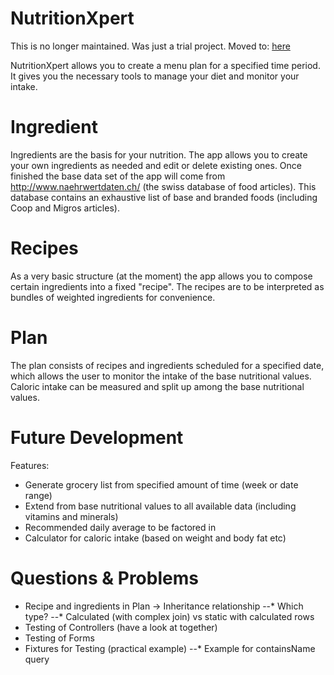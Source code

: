 NutritionXpert
==============

This is no longer maintained. Was just a trial project. Moved to: [here](https://github.com/henrythethird/nutritionist)

NutritionXpert allows you to create a menu plan for a specified time 
period. It gives you the necessary tools to manage your diet and monitor 
your intake.

Ingredient
==============
Ingredients are the basis for your nutrition. The app allows you to 
create your own ingredients as needed and edit or delete existing ones. 
Once finished the base data set of the app will come from 
http://www.naehrwertdaten.ch/ (the swiss database of food articles).
This database contains an exhaustive list of base and branded foods 
(including Coop and Migros articles).

Recipes
==============
As a very basic structure (at the moment) the app allows you to compose 
certain ingredients into a fixed "recipe". The recipes are to be 
interpreted as bundles of weighted ingredients for convenience.

Plan
==============
The plan consists of recipes and ingredients scheduled for a specified 
date, which allows the user to monitor the intake of the base 
nutritional values. Caloric intake can be measured and split up among 
the base nutritional values.

Future Development
==================
Features:

* Generate grocery list from specified amount of time (week or date range)
* Extend from base nutritional values to all available data (including vitamins and minerals)
* Recommended daily average to be factored in
* Calculator for caloric intake (based on weight and body fat etc)

Questions & Problems
====================

* Recipe and ingredients in Plan -> Inheritance relationship
--* Which type?
--* Calculated (with complex join) vs static with calculated rows
* Testing of Controllers (have a look at together)
* Testing of Forms
* Fixtures for Testing (practical example)
--* Example for containsName query
